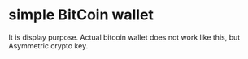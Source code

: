 # simple BitCoin wallet
It is display purpose.
Actual bitcoin wallet does not work like this, but Asymmetric crypto key.
